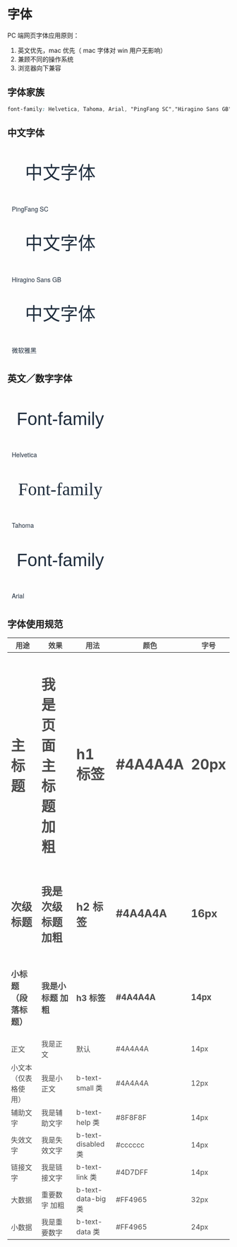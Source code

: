 <style lang="less">
@import '../../../src/less/var';
.demo-typo-box {
    height: 160px;
    width: 240px;
    position: relative;
    border: @border-base;
    font-size: 40px;
    color: #1f2d3d;
    text-align: center;
    line-height: 122px;
    padding-bottom: 36px;
    box-sizing: border-box;
    display: inline-block;
    margin-right: 17px;
    border-radius: @radius-base;

    .name {
      position: absolute;
      bottom: 0;
      width: 100%;
      height: 35px;
      border-top: @border-base;
      font-size: 14px;
      color: @color-help;
      line-height: 35px;
      text-align: left;
      text-indent: 10px;
      font-family: 'Helvetica Neue';
    }
  }
  .demo-typo-size {
    color:#4A4A4A!important;
  }
  .typo-PingFang {
    font-family: 'PingFang SC';
  }
  .typo-Hiragino {
    font-family: 'Hiragino Sans GB';
  }
  .typo-Microsoft {
    font-family: 'Microsoft YaHei';
  }
  /* 英文 */
  .typo-Helvetica{
    font-family: 'Helvetica';
  }
  .typo-Tahoma {
    font-family: 'Tahoma';
  }
  .typo-Arial {
    font-family: 'Arial';
  }

</style>

# 字体

PC 端网页字体应用原则：
1. 英文优先，mac 优先（ mac 字体对 win 用户无影响）
2. 兼顾不同的操作系统
3. 浏览器向下兼容

## 字体家族

```css
font-family: Helvetica, Tahoma, Arial, "PingFang SC","Hiragino Sans GB", "Microsoft YaHei", "微软雅黑", sans-serif;
```


## 中文字体

<div class="demo-typo-box typo-PingFang">
  中文字体
  <div class="name">PingFang SC</div>
</div>
<div class="demo-typo-box typo-Hiragino">
  中文字体
  <div class="name">Hiragino Sans GB</div>
</div>
<div class="demo-typo-box typo-Microsoft">
  中文字体
  <div class="name">微软雅黑</div>
</div>

## 英文／数字字体

<div class="demo-typo-box typo-Helvetica">
  Font-family
  <div class="name">Helvetica</div>
</div>
<div class="demo-typo-box typo-Tahoma">
  Font-family
  <div class="name">Tahoma</div>
</div>
<div class="demo-typo-box typo-Arial">
  Font-family
  <div class="name">Arial</div>
</div>

## 字体使用规范

<table class="demo-typo-size markdown-table">
  <thead>
    <tr>
        <th>用途</th>
        <th>效果</th>
        <th>用法</th>
        <th>颜色</th>
        <th>字号</th>
    </tr>
  </thead>
  <tbody>
    <tr>
      <td><h1>主标题</h1></td>
      <td><h1>我是页面主标题 加粗</h1></td>
      <td><h1>h1 标签</h1></td>
      <td><h1>#4A4A4A</h1></td>
      <td><h1>20px</h1></td>
    </tr>
    <tr>
      <td><h2>次级标题</h2></td>
      <td><h2>我是次级标题 加粗</h2></td>
      <td><h2>h2 标签</h2></td>
      <td><h2>#4A4A4A</h2></td>
      <td><h2>16px</h2></td>
    </tr>
  <tr>
      <td><h3>小标题（段落标题）</h3></td>
      <td><h3>我是小标题 加粗</h3></td>
      <td><h3>h3 标签</h3></td>
      <td><h3>#4A4A4A</h3></td>
      <td><h3>14px</h3></td>
    </tr>
    <tr>
      <td>正文</td>
      <td>我是正文</td>
      <td>默认</td>
      <td>#4A4A4A</td>
      <td>14px</td>
    </tr>
  <tr class="b-text-small">
      <td>小文本（仅表格使用）</td>
      <td>我是小正文</td>
      <td>b-text-small 类</td>
      <td>#4A4A4A</td>
      <td>12px</td>
  </tr>
  <tr class="b-text-help">
      <td>辅助文字</td>
      <td>我是辅助文字</td>
      <td>b-text-help 类</td>
      <td>#8F8F8F</td>
      <td>14px</td>
    </tr>
  <tr class="b-text-disabled">
      <td>失效文字</td>
      <td>我是失效文字</td>
      <td>b-text-disabled 类</td>
      <td>#cccccc</td>
      <td>14px</td>
    </tr>
    <tr class="b-text-link">
      <td>链接文字</td>
      <td>我是链接文字</td>
      <td>b-text-link 类</td>
      <td>#4D7DFF</td>
      <td>14px</td>
    </tr>
  <tr class="b-text-data-big">
       <td>大数据</td>
        <td>重要数字 加粗</td>
        <td>b-text-data-big 类</td>
        <td>#FF4965</td>
        <td>32px</td>
    </tr>
    <tr class="b-text-data">
      <td>小数据</td>
      <td>我是重要数字</td>
      <td>b-text-data 类</td>
      <td>#FF4965</td>
      <td>24px</td>
    </tr>
  </tbody>
</table>
